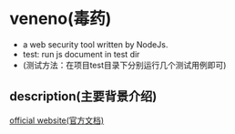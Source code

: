 # veneno(毒药)
- a web security tool written by NodeJs.
- test: run js document in test dir
- (测试方法：在项目test目录下分别运行几个测试用例即可)

description(主要背景介绍)
------------------
[official website(官方文档)](http://www.zhuyingda.com/docs/veneno.html)